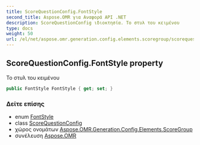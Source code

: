 ```yaml
---
title: ScoreQuestionConfig.FontStyle
second_title: Aspose.OMR για Αναφορά API .NET
description: ScoreQuestionConfig ιδιοκτησία. Το στυλ του κειμένου
type: docs
weight: 50
url: /el/net/aspose.omr.generation.config.elements.scoregroup/scorequestionconfig/fontstyle/
---
```

## ScoreQuestionConfig.FontStyle property

Το στυλ του κειμένου

```csharp
public FontStyle FontStyle { get; set; }
```

### Δείτε επίσης

* enum [FontStyle](../../../aspose.omr.generation/fontstyle/)
* class [ScoreQuestionConfig](../)
* χώρος ονομάτων [Aspose.OMR.Generation.Config.Elements.ScoreGroup](../../scorequestionconfig/)
* συνέλευση [Aspose.OMR](../../../)


